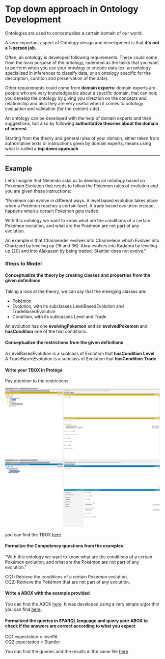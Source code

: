 # Top down approach in Ontology Development

Ontologies are used to conceptualize a certain domain of our world.

A very important aspect of Ontology design and development is that **it's not a 1-person job.**

Often, an ontology is developed following requirements. These could come from  the main purpose of the ontology, indended as the tasks that you want to perform when you use your ontology to encode data (ex: an ontology specialized in inferences to classify data, or an ontology specific for the description, curation and preservation of the data).<br>

Other requirements could come from **domain experts**: domain experts are people who are very knowledgeable about a specific domain, that can help you develop the ontology by giving you direction on the concepts and relationship and also they are very useful when it comes to ontology evaluation and validation (for the content side). <br>

An ontology can be developed with the help of domain experts and their suggestions, but also by following **authoritative theories about the domain of interest.**<br>

Starting from the theory and general rules of your domain, either taken from authoritative texts or instructions given by domain experts, means using what is called a **top down approach**.

***

## Example

Let's Imagine that Nintendo asks us to develop an ontology based on Pokémon Evolution that needs to follow the Pokémon rules of evolution and you are given these instructions:<br>

"Pokémon can evolve in different ways. A level based evolution takes place when a Pokémon reaches a certain level. A trade based evolution instead, happens when a certain Pokémon gets traded. <br>

With this ontology we want to know what are the conditions of a certain Pokémon evolution, and what are the Pokémon are not part of any evolution. <br>

An example is that Charmender evolves into Charmeleon which Evolves into Charizard by leveling up (16 and 36). Abra evolves into Kadabra by leveling up (20) and Into Alakazam by being traded. Stantler does not evolve." <br>

### Steps to Model

#### Conceptualize the theory by creating classes and properties from the given definitions 

Taking a look at the theory, we can say that the emerging classes are:

* Pokémon <br>
* Evolution, with its subclasses LevelBasedEvolution and TradeBasedEvolution <br>
* Condition, with its sublcasses Level and Trade <br>

An evolution has one **evolvingPokemon** and an **evolvedPokemon** and **hasCondition** one of the two conditions. 

#### Conceptualize the restrictions from the given definitions

A LevelBasedEvolution is a sublcass of Evolution that **hasCondition** **Level** <br>
A TradeBasedEvolution is a subclass of Evolution that **hasCondition** **Trade**.

#### Write your TBOX in Protégé

Pay attention to the restrictions.

![alt text](tbox1.png)
![alt text](tbox2.png)

you can find the TBOX [here](https://github.com/br0ast/KRaE-lab/blob/main/lesson3/tbox.owl)

#### Formalize the Competency questions from the examples

"With this ontology we want to know what are the conditions of a certain Pokémon evolution, and what are the Pokémon are not part of any evolution."

CQ1) Retrieve the conditions of a certain Pokémon evolution. <br>
CQ2) Retrieve the Pokémon that are not part of any evolution. <br>

#### Write a ABOX with the example provided

You can find the ABOX [here](https://github.com/br0ast/KRaE-lab/blob/main/lesson3/abox.ttl). It was developed using a very simple algorithm you can find [here](https://colab.research.google.com/github/br0ast/KRaE-lab/blob/main/lesson3/Verysimpleturtleandquery.ipynb).

#### Formalized the queries in SPARQL language and query your ABOX to check if the answers are correct according to what you expect

CQ1 expectation = level16 <br>
CQ2 expectation = Stantler

You can find the queries and the results in the same file [here](https://colab.research.google.com/github/br0ast/KRaE-lab/blob/main/lesson3/Verysimpleturtleandquery.ipynb)


